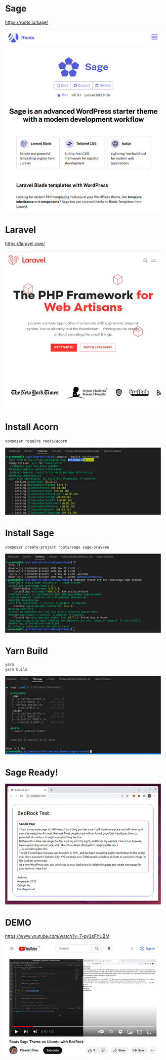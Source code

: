 # Sage

https://roots.io/sage/

![](sage-home.png)

# Laravel

https://laravel.com/

![](laravel.png)

# Install Acorn

`composer require roots/acorn`

![](acorn-install.png)

# Install Sage

`composer create-project roots/sage sage-praveen`

![](sage-praveen.png)

# Yarn Build

```
yarn
yarn build
```

![](yarn-build.png)

# Sage Ready!

![](bedrock-test.png)

# DEMO

https://www.youtube.com/watch?v=7-py3zFYUBM

![](on-youtube.png)